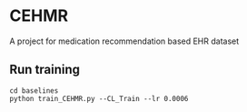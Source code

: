 # CEHMR
A project for medication recommendation based EHR dataset

## Run training
```
cd baselines
python train_CEHMR.py --CL_Train --lr 0.0006
```
